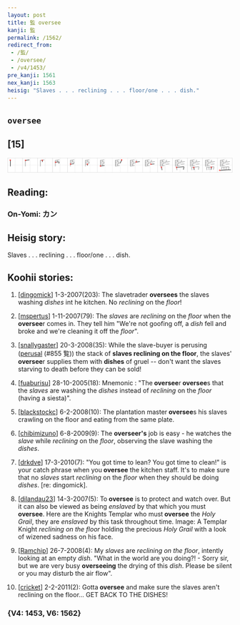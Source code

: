 ```yaml
---
layout: post
title: 監 oversee
kanji: 監
permalink: /1562/
redirect_from:
 - /監/
 - /oversee/
 - /v4/1453/
pre_kanji: 1561
nex_kanji: 1563
heisig: "Slaves . . . reclining . . . floor/one . . . dish."
---
```


## `oversee`

## [15]

<div class="stroke"><img src="../images/E79BA3.png" /></div>

## Reading:

### On-Yomi: カン

## Heisig story:

Slaves . . . reclining . . . floor/one . . . dish.

## Koohii stories:

1) [<a href="http://kanji.koohii.com/profile/dingomick">dingomick</a>] 1-3-2007(203): The slavetrader <strong>oversees</strong> the slaves washing <em>dishes</em> int he kitchen. No <em>reclining</em> on the <em>floor</em>!

2) [<a href="http://kanji.koohii.com/profile/mspertus">mspertus</a>] 1-11-2007(79): The <em>slaves</em> are <em>reclining</em> on the <em>floor</em> when the<strong> oversee</strong>r comes in. They tell him &quot;We&#039;re not goofing off, a <em>dish</em> fell and broke and we&#039;re cleaning it off the <em>floor</em>&quot;.

3) [<a href="http://kanji.koohii.com/profile/snallygaster">snallygaster</a>] 20-3-2008(35): While the slave-buyer is perusing (<a href="../v4/855">perusal</a> (#855 覧)) the stack of <strong>slaves reclining on the floor</strong>, the slaves&#039;<strong> oversee</strong>r supplies them with <strong>dishes</strong> of gruel -- don&#039;t want the slaves starving to death before they can be sold!

4) [<a href="http://kanji.koohii.com/profile/fuaburisu">fuaburisu</a>] 28-10-2005(18): Mnemonic : &quot;The<strong> oversee</strong>r<strong> oversee</strong>s that the <em>slaves</em> are washing the <em>dishes</em> instead of <em>reclining</em> on the <em>floor</em> (having a siesta)&quot;.

5) [<a href="http://kanji.koohii.com/profile/blackstockc">blackstockc</a>] 6-2-2008(10): The plantation master<strong> oversee</strong>s his slaves crawling on the floor and eating from the same plate.

6) [<a href="http://kanji.koohii.com/profile/chibimizuno">chibimizuno</a>] 6-8-2009(9): The <strong>overseer&#039;s</strong> job is easy - he watches the <em>slave</em> while <em>reclining</em> on the <em>floor</em>, observing the slave washing the <em>dishes</em>.

7) [<a href="http://kanji.koohii.com/profile/drkdve">drkdve</a>] 17-3-2010(7): &quot;You got time to lean? You got time to clean!&quot; is your catch phrase when you<strong> oversee</strong> the kitchen staff. It&#039;s to make sure that no <em>slaves</em> start <em>reclining</em> on the <em>floor</em> when they should be doing <em>dishes</em>. [re: dingomick].

8) [<a href="http://kanji.koohii.com/profile/dilandau23">dilandau23</a>] 14-3-2007(5): To<strong> oversee</strong> is to protect and watch over. But it can also be viewed as being <em>enslaved</em> by that which you must<strong> oversee</strong>. Here are the Knights Templar who must<strong> oversee</strong> the <em>Holy Grail</em>, they are <em>enslaved</em> by this task throughout time. Image: A Templar Knight <em>reclining on the floor</em> holding the precious <em>Holy Grail</em> with a look of wizened sadness on his face.

9) [<a href="http://kanji.koohii.com/profile/Ramchip">Ramchip</a>] 26-7-2008(4): My <em>slaves</em> are <em>reclining on the floor</em>, intently looking at an empty <em>dish</em>. &quot;What in the world are you doing?! - Sorry sir, but we are very busy <strong>overseeing</strong> the drying of this <em>dish</em>. Please be silent or you may disturb the air flow&quot;.

10) [<a href="http://kanji.koohii.com/profile/cricket">cricket</a>] 2-2-2011(2): Gotta<strong> oversee</strong> and make sure the slaves aren&#039;t reclining on the floor... GET BACK TO THE DISHES!

### {V4: 1453, V6: 1562}
